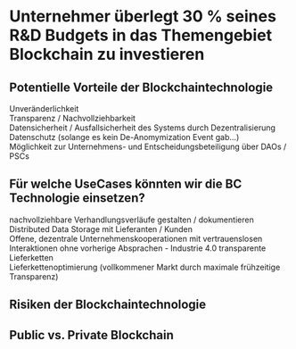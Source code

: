 
# Unternehmer überlegt 30 % seines R&D Budgets in das Themengebiet Blockchain zu investieren


## Potentielle Vorteile der Blockchaintechnologie
Unveränderlichkeit    
Transparenz / Nachvollziehbarkeit   
Datensicherheit / Ausfallsicherheit des Systems durch Dezentralisierung   
Datenschutz (solange es kein De-Anomymization Event gab...)   
Möglichkeit zur Unternehmens- und Entscheidungsbeteiligung über DAOs / PSCs    

## Für welche UseCases könnten wir die BC Technologie einsetzen? 
nachvollziehbare Verhandlungsverläufe gestalten / dokumentieren     
Distributed Data Storage mit Lieferanten / Kunden   
Offene, dezentrale Unternehmenskooperationen mit vertrauenslosen Interaktionen ohne vorherige Absprachen - Industrie 4.0 transparente Lieferketten  
Lieferkettenoptimierung (vollkommener Markt durch maximale frühzeitige Transparenz)    

## Risiken der Blockchaintechnologie


## Public vs. Private Blockchain

